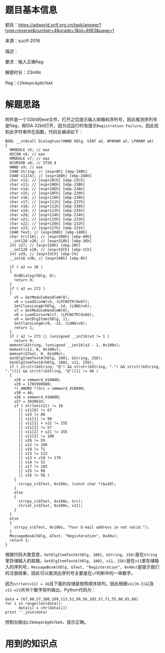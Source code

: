 # 题目基本信息

题目：https://adworld.xctf.org.cn/task/answer?type=reverse&number=4&grade=1&id=4963&page=1

来源：suctf-2016

描述：

要求：输入正确flag

解题时长：23m9s

flag：`CZ9dmq4c8g9G7bAX`

# 解题思路

附件是一个32bit的exe文件，打开之后提示输入邮箱和序列号，因此推测序列号是flag，用IDA 32bit打开，因为试运行时有提示`Registration Failure`，因此找到此字符串所在函数，代码反编译如下：

```
BOOL __stdcall DialogFunc(HWND hDlg, UINT a2, WPARAM a3, LPARAM a4)
{
  HMODULE v5; // eax
  HICON v6; // eax
  HMODULE v7; // eax
  HCURSOR v8; // ST20_4
  HWND v9; // eax
  CHAR String; // [esp+8h] [ebp-340h]
  CHAR v11[4]; // [esp+108h] [ebp-240h]
  char v12; // [esp+10Ch] [ebp-23Ch]
  char v13; // [esp+10Dh] [ebp-23Bh]
  char v14; // [esp+10Eh] [ebp-23Ah]
  char v15; // [esp+10Fh] [ebp-239h]
  char v16; // [esp+110h] [ebp-238h]
  char v17; // [esp+111h] [ebp-237h]
  char v18; // [esp+112h] [ebp-236h]
  char v19; // [esp+113h] [ebp-235h]
  char v20; // [esp+114h] [ebp-234h]
  char v21; // [esp+115h] [ebp-233h]
  char v22; // [esp+116h] [ebp-232h]
  char v23; // [esp+117h] [ebp-231h]
  CHAR Text; // [esp+208h] [ebp-140h]
  char Src[16]; // [esp+308h] [ebp-40h]
  __int128 v26; // [esp+318h] [ebp-30h]
  int v27; // [esp+328h] [ebp-20h]
  __int128 v28; // [esp+32Ch] [ebp-1Ch]
  int v29; // [esp+33Ch] [ebp-Ch]
  __int16 v30; // [esp+340h] [ebp-8h]

  if ( a2 == 16 )
  {
    EndDialog(hDlg, 0);
    return 0;
  }
  if ( a2 == 272 )
  {
    v5 = GetModuleHandleW(0);
    v6 = LoadIconW(v5, (LPCWSTR)0x67);
    SetClassLongA(hDlg, -14, (LONG)v6);
    v7 = GetModuleHandleW(0);
    v8 = LoadCursorW(v7, (LPCWSTR)0x66);
    v9 = GetDlgItem(hDlg, 1);
    SetClassLongA(v9, -12, (LONG)v8);
    return 1;
  }
  if ( a2 != 273 || (unsigned __int16)a3 != 1 )
    return 0;
  memset(&String, (unsigned __int16)a3 - 1, 0x100u);
  memset(v11, 0, 0x100u);
  memset(&Text, 0, 0x100u);
  GetDlgItemTextA(hDlg, 1001, &String, 256);
  GetDlgItemTextA(hDlg, 1002, v11, 256);
  if ( strstr(&String, "@") && strstr(&String, ".") && strstr(&String, ".")[1] && strstr(&String, "@")[1] != 46 )
  {
    v28 = xmmword_410AA0;
    v29 = 1701999980;
    *(_OWORD *)Src = xmmword_410A90;
    v30 = 46;
    v26 = xmmword_410A80;
    v27 = 3830633;
    if ( strlen(v11) != 16
      || v11[0] != 67
      || v23 != 88
      || v11[1] != 90
      || v11[1] + v22 != 155
      || v11[2] != 57
      || v11[2] + v21 != 155
      || v11[3] != 100
      || v20 != 55
      || v12 != 109
      || v19 != 71
      || v13 != 113
      || v13 + v18 != 170
      || v14 != 52
      || v17 != 103
      || v15 != 99
      || v16 != 56 )
    {
      strcpy_s(&Text, 0x100u, (const char *)&v28);
    }
    else
    {
      strcpy_s(&Text, 0x100u, Src);
      strcat_s(&Text, 0x100u, v11);
    }
  }
  else
  {
    strcpy_s(&Text, 0x100u, "Your E-mail address in not valid.");
  }
  MessageBoxA(hDlg, &Text, "Registeration", 0x40u);
  return 1;
}
```

根据代码大致意思，`GetDlgItemTextA(hDlg, 1001, &String, 256)`是在`String`里存储输入的邮箱，`GetDlgItemTextA(hDlg, 1002, v11, 256)`是在`v11`里存储输入的序列号，`MessageBoxA(hDlg, &Text, "Registeration", 0x40u)`是提示我们的注册结果，因此可以推测出序列号主要是在`if`判断中的一串数字。

因为`strlen(v11) = 16`且下面的存储是按照顺序排列，因此根据`v11[0-3]`以及`v12-v23`共16个数字排列输出，Python代码为：

```
data = [67,90,57,100,109,113,52,99,56,103,57,71,55,98,65,88]
for i in range(len(data)):
      data[i] = chr(data[i])
print ''.join(data)
```

控制台输出`CZ9dmq4c8g9G7bAX`，提示正确。

# 用到的知识点